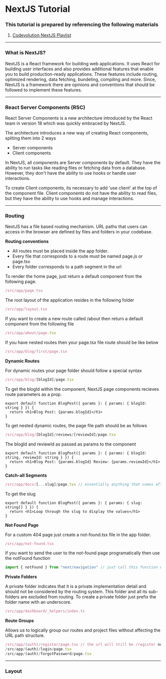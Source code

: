 # NextJS Tutorial

### This tutorial is prepared by referencing the following materials

1. [Codevolution NextJS Playlist](https://youtube.com/playlist?list=PLC3y8-rFHvwjOKd6gdf4QtV1uYNiQnruI&si=NQfUm5EMMCB8m4kr)


---

### **What is NextJS?**

NextJS is a React framework for building web applications. It uses React for building user interfaces and also provides additional features that enable you to build production-ready applications. These features include routing, optimized rendering, data fetching, bundeling, compiling and more. Since, NextJS is a framework there are opinions and conventions that should be followed to implement these features.

---

### **React Server Components (RSC)**

React Server Components is a new architecture introduced by the React team in version 18 which was quickly embraced by NextJS.

The architecture introduces a new way of creating React components, spliting them into 2 ways

- Server components
- Client components

In NextJS, all components are Server components by default. They have the ability to run tasks like reading files or fetching data from a database. However, they don't have the ability to use hooks or handle user interactions.

To create Client components, its necessary to add 'use client' at the top of the component file. Client components do not have the ability to read files, but they have the ability to use hooks and manage interactions.

---

### **Routing**

NextJS has a file based routing mechanism.
URL paths that users can access in the browser are defined by files and folders in your codebase.

**Routing conventions**

- All routes must be placed inside the app folder.
- Every file that corresponds to a route must be named page.js or page.tsx
- Every folder corresponds to a path segment in the url

To render the home page, just return a default component from the following page.

```js
/src/app/page.tsx
```

The root layout of the application resides in the following folder

```js
/src/app/layout.tsx
```

If you want to create a new route called /about then return a default component from the following file

```js
/src/app/about/page.tsx
```

If you have nested routes then your page.tsx file route should be like below

```js
/src/app/blog/first/page.tsx
```

**Dynamic Routes**

For dynamic routes your page folder should follow a special syntax

```js
/src/app/blog/[blogId]/page.tsx
```

To get the blogId within the component, NextJS page components recieves route parameters as a prop.

```tsx
export default function BlogPost({ params }: { params: { blogId: string } }) {
  return <h1>Blog Post: {params.blogId}</h1>
}
```

To get nested dynamic routes, the page file path should be as follows

```js
/src/app/blog/[blogId]/reviews/[reviewId]/page.tsx
```

The blogId and reviewId as passed as params to the component

```tsx
export default function BlogPost({ params }: { params: { blogId: string, reviewId: string } }) {
  return <h1>Blog Post: {params.blogId} Review: {params.reviewId}</h1>
}
```

**Catch-all Segments**

```js
/src/app/docs/[...slug]/page.tsx // essentially anything that comes after docs in the url will see this page(ex: localhost:3000/docs/feature1/example1/review1)
```

To get the slug 

```tsx
export default function BlogPost({ params }: { params: { slug: string[] } }) {
  return <h1>Loop through the slug to display the values</h1>
}
```

**Not Found Page**

For a custom 404 page just create a not-found.tsx file in the app folder.

```js
/src/app/not-found.tsx
```

If you want to send the user to the not-found page programatically then use the notFound function

```js
import { notFound } from "next/navigation" // just call this function when you need to re-direct the user to the 404 page
```

**Private Folders**

A private folder indicates that it is a private implementation detail and should not be considered by the routing system. This folder and all its sub-folders are excluded from routing. To create a private folder just prefix the folder name with an underscore.

```js
/src/app/dashboard/_helpers/index.ts
```

**Route Groups**

Allows us to logically group our routes and project files without affecting the URL path structure.

```js
/src/app/(auth)/register/page.tsx // the url will still be /register not /auth/register
/src/app/(auth)/login/page.tsx
/src/app/(auth)/forgotPassword/page.tsx
```

---

### **Layout**

